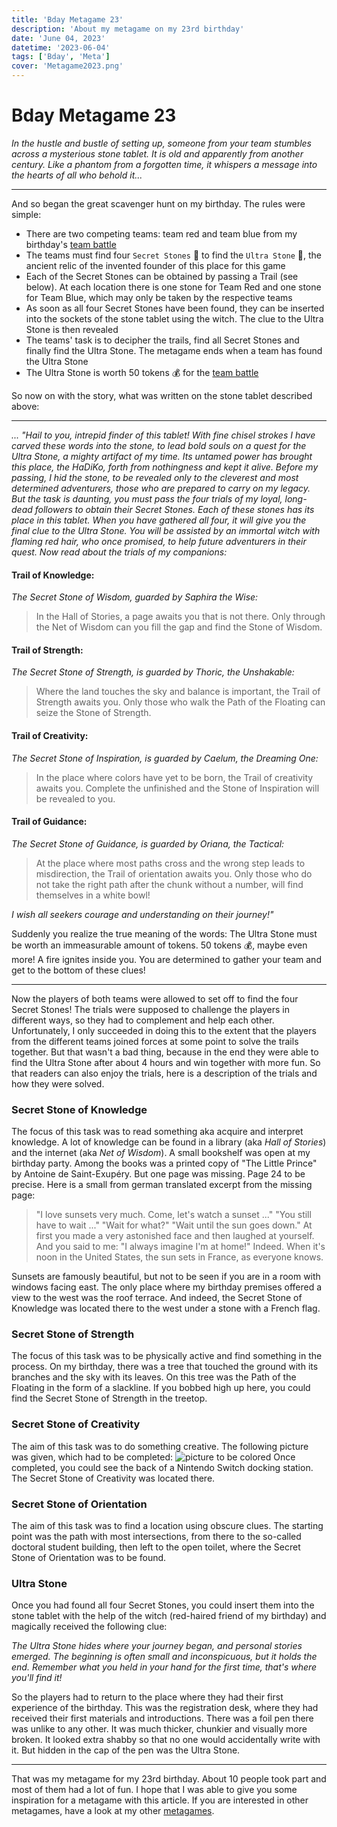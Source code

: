 ```yaml
---
title: 'Bday Metagame 23'
description: 'About my metagame on my 23rd birthday'
date: 'June 04, 2023'
datetime: '2023-06-04'
tags: ['Bday', 'Meta']
cover: 'Metagame2023.png'
---
```


# Bday Metagame 23

_In the hustle and bustle of setting up, someone from your team stumbles across a mysterious stone tablet.
It is old and apparently from another century.
Like a phantom from a forgotten time, it whispers a message into the hearts of all who behold it..._

---

And so began the great scavenger hunt on my birthday. The rules were simple:

- There are two competing teams: team red and team blue from my birthday's [team battle](bday23)
- The teams must find four `Secret Stones` :gem: to find the `Ultra Stone` :crystal_ball:, the ancient relic of the invented founder of this place for this game
- Each of the Secret Stones can be obtained by passing a Trail (see below). At each location there is one stone for Team Red and one stone for Team Blue, which may only be taken by the respective teams
- As soon as all four Secret Stones have been found, they can be inserted into the sockets of the stone tablet using the witch. The clue to the Ultra Stone is then revealed
- The teams' task is to decipher the trails, find all Secret Stones and finally find the Ultra Stone. The metagame ends when a team has found the Ultra Stone
- The Ultra Stone is worth 50 tokens :moneybag: for the [team battle](bday23)

So now on with the story, what was written on the stone tablet described above:

---

_... "Hail to you, intrepid finder of this tablet!
With fine chisel strokes I have carved these words into the stone,
to lead bold souls on a quest for the Ultra Stone, a mighty artifact of my time.
Its untamed power has brought this place, the HaDiKo, forth from nothingness and kept it alive.
Before my passing, I hid the stone, to be revealed only to the cleverest and most determined adventurers,
those who are prepared to carry on my legacy. But the task is daunting, you must pass the four trials of my loyal,
long-dead followers to obtain their Secret Stones.
Each of these stones has its place in this tablet.
When you have gathered all four, it will give you the final clue to the Ultra Stone.
You will be assisted by an immortal witch with flaming red hair, who once promised,
to help future adventurers in their quest. Now read about the trials of my companions:_

#### Trail of Knowledge:

_The Secret Stone of Wisdom, guarded by Saphira the Wise:_

> In the Hall of Stories, a page awaits you that is not there.
> Only through the Net of Wisdom can you fill the gap and find the Stone of Wisdom.

#### Trail of Strength:

_The Secret Stone of Strength, is guarded by Thoric, the Unshakable:_

> Where the land touches the sky and balance is important, the Trail of Strength awaits you.
> Only those who walk the Path of the Floating can seize the Stone of Strength.

#### Trail of Creativity:

_The Secret Stone of Inspiration, is guarded by Caelum, the Dreaming One:_

> In the place where colors have yet to be born, the Trail of creativity awaits you.
> Complete the unfinished and the Stone of Inspiration will be revealed to you.

#### Trail of Guidance:

_The Secret Stone of Guidance, is guarded by Oriana, the Tactical:_

> At the place where most paths cross and the wrong step leads to misdirection,
> the Trail of orientation awaits you. Only those who do not take the right path after the chunk without a number,
> will find themselves in a white bowl!

_I wish all seekers courage and understanding on their journey!"_

Suddenly you realize the true meaning of the words: The Ultra Stone must be worth an immeasurable amount of tokens. 50 tokens :moneybag:, maybe even more! A fire ignites inside you. You are determined to gather your team and get to the bottom of these clues!

---

Now the players of both teams were allowed to set off to find the four Secret Stones!
The trials were supposed to challenge the players in different ways, so they had to complement and help each other.
Unfortunately, I only succeeded in doing this to the extent that the players from the different teams joined forces at some point to solve the trails together.
But that wasn't a bad thing, because in the end they were able to find the Ultra Stone after about 4 hours and win together with more fun.
So that readers can also enjoy the trials, here is a description of the trials and how they were solved.

### Secret Stone of Knowledge

The focus of this task was to read something aka acquire and interpret knowledge.
A lot of knowledge can be found in a library (aka _Hall of Stories_) and the internet (aka _Net of Wisdom_).
A small bookshelf was open at my birthday party.
Among the books was a printed copy of "The Little Prince" by Antoine de Saint-Exupéry. But one page was missing.
Page 24 to be precise. Here is a small from german translated excerpt from the missing page:

> "I love sunsets very much. Come, let's watch a sunset ..."
> "You still have to wait ..."
> "Wait for what?"
> "Wait until the sun goes down."
> At first you made a very astonished face and then laughed at yourself. And you said to me:
> "I always imagine I'm at home!"
> Indeed. When it's noon in the United States, the sun sets in France, as everyone knows.

Sunsets are famously beautiful, but not to be seen if you are in a room with windows facing east.
The only place where my birthday premises offered a view to the west was the roof terrace.
And indeed, the Secret Stone of Knowledge was located there to the west under a stone with a French flag.

### Secret Stone of Strength

The focus of this task was to be physically active and find something in the process.
On my birthday, there was a tree that touched the ground with its branches and the sky with its leaves.
On this tree was the Path of the Floating in the form of a slackline. If you bobbed high up here, you could find the Secret Stone of Strength in the treetop.

### Secret Stone of Creativity

The aim of this task was to do something creative. The following picture was given, which had to be completed:
![picture to be colored](switch.png)
Once completed, you could see the back of a Nintendo Switch docking station. The Secret Stone of Creativity was located there.

### Secret Stone of Orientation

The aim of this task was to find a location using obscure clues.
The starting point was the path with most intersections, from there to the so-called doctoral student building, then left to the open toilet, where the Secret Stone of Orientation was to be found.

### Ultra Stone

Once you had found all four Secret Stones, you could insert them into the stone tablet with the help of the witch
(red-haired friend of my birthday) and magically received the following clue:

_The Ultra Stone hides where your journey began, and personal stories emerged.
The beginning is often small and inconspicuous, but it holds the end.
Remember what you held in your hand for the first time, that's where you'll find it!_

So the players had to return to the place where they had their first experience of the birthday.
This was the registration desk, where they had received their first materials and introductions.
There was a foil pen there was unlike to any other. It was much thicker, chunkier and visually more broken.
It looked extra shabby so that no one would accidentally write with it.
But hidden in the cap of the pen was the Ultra Stone.

---

That was my metagame for my 23rd birthday. About 10 people took part and most of them had a lot of fun.
I hope that I was able to give you some inspiration for a metagame with this article.
If you are interested in other metagames, have a look at my other [metagames](t/Meta).
